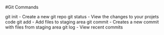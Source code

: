 #Git Commands

git init - Create a new git repo
git status - View the changes to your projets code
git add - Add files to staging area
git commit - Creates a new commit with files from staging area
git log - View recent commits
